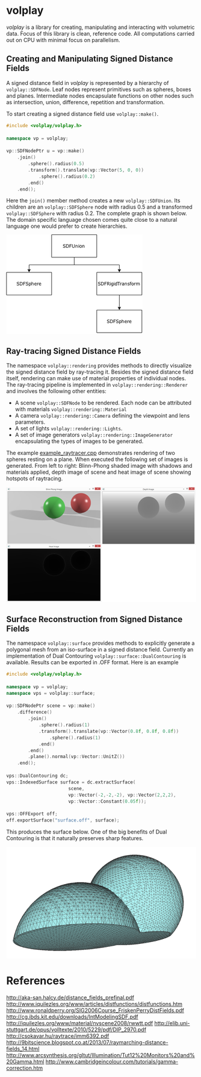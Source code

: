 # volplay

_volplay_ is a library for creating, manipulating and interacting with volumetric data. Focus of this library is clean, reference code. All computations carried out on CPU with minimal focus on parallelism.

## Creating and Manipulating Signed Distance Fields

A signed distance field in _volplay_ is represented by a hierarchy of `volplay::SDFNode`. Leaf nodes represent primitives such as spheres, boxes and planes. Intermediate nodes encapsulate functions on other nodes such as intersection, union, difference, repetition and transformation. 

To start creating a signed distance field use `volplay::make()`.

```cpp
#include <volplay/volplay.h>

namespace vp = volplay;

vp::SDFNodePtr u = vp::make()
    .join()
        .sphere().radius(0.5)
        .transform().translate(vp::Vector(5, 0, 0))
            .sphere().radius(0.2)
        .end()
    .end();
```

Here the `join()` member method creates a new `volplay::SDFUnion`. Its children are an `volplay::SDFSphere` node with radius 0.5 and a transformed `volplay::SDFSphere` with radius 0.2. The complete graph is shown below. The domain specific language chosen comes quite close to a natural language one would prefer to create hierarchies.

![Image](etc/images/samplediagram.png?raw=true)

## Ray-tracing Signed Distance Fields

The namespace `volplay::rendering` provides methods to directly visualize the signed distance field by ray-tracing it. Besides the signed distance field itself, rendering can make use of material properties of individual nodes. The ray-tracing pipeline is implemented in `volplay::rendering::Renderer` and involves the following other entities: 
 - A scene `volplay::SDFNode` to be rendered. Each node can be attributed with materials `volplay::rendering::Material`
 - A camera `volplay::rendering::Camera` defining the viewpoint and lens parameters.
 - A set of lights `volplay::rendering::Lights`.
 - A set of image generators `volplay::rendering::ImageGenerator` encapsulating the types of images to be generated.

The example [example_raytracer.cpp](examples/example_raytracer.cpp) demonstrates rendering of two spheres resting on a plane.
When executed the following set of images is generated. From left to right: Blinn-Phong shaded image with shadows and materials applied, depth image of scene and heat image of scene showing hotspots of raytracing.

![BlinnPhong shaded image](etc/images/raytrace.png?raw=true)

## Surface Reconstruction from Signed Distance Fields

The namespace `volplay::surface` provides methods to explicitly generate a polygonal mesh from an iso-surface in a signed distance field. Currently an implementation of Dual Contouring `volplay::surface::DualContouring` is available. Results can be exported in .OFF format. Here is an example

```cpp
#include <volplay/volplay.h>

namespace vp = volplay;
namespace vps = volplay::surface;

vp::SDFNodePtr scene = vp::make()
    .difference()
        .join()
            .sphere().radius(1)
            .transform().translate(vp::Vector(0.8f, 0.8f, 0.8f))
                .sphere().radius(1)
            .end()
        .end()
        .plane().normal(vp::Vector::UnitZ())
    .end();

vps::DualContouring dc;
vps::IndexedSurface surface = dc.extractSurface(
                       scene, 
                       vp::Vector(-2,-2,-2), vp::Vector(2,2,2), 
                       vp::Vector::Constant(0.05f));

vps::OFFExport off; 
off.exportSurface("surface.off", surface);
```

This produces the surface below. One of the big benefits of Dual Contouring  is that it naturally preserves sharp features.

![Dual Contouring](etc/images/dualcontouring.png?raw=true)


# References

http://aka-san.halcy.de/distance_fields_prefinal.pdf
http://www.iquilezles.org/www/articles/distfunctions/distfunctions.htm
http://www.ronaldperry.org/SIG2006Course_FriskenPerryDistFields.pdf
http://cg.ibds.kit.edu/downloads/IntModelingSDF.pdf
http://iquilezles.org/www/material/nvscene2008/rwwtt.pdf
http://elib.uni-stuttgart.de/opus/volltexte/2010/5229/pdf/DIP_2970.pdf
http://csokavar.hu/raytrace/imm6392.pdf
http://9bitscience.blogspot.co.at/2013/07/raymarching-distance-fields_14.html
http://www.arcsynthesis.org/gltut/Illumination/Tut12%20Monitors%20and%20Gamma.html
http://www.cambridgeincolour.com/tutorials/gamma-correction.htm
